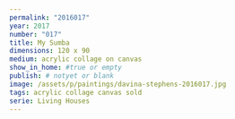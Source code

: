 ```yaml
---
permalink: "2016017"
year: 2017
number: "017"
title: My Sumba
dimensions: 120 x 90
medium: acrylic collage on canvas
show_in_home: #true or empty
publish: # notyet or blank
image: /assets/p/paintings/davina-stephens-2016017.jpg
tags: acrylic collage canvas sold
serie: Living Houses
---
```

